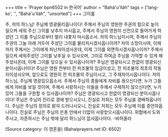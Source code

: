 +++
title = 'Prayer bpn6502 in 한국어'
author = "Bahá'u'lláh"
tags = ['lang-ko', '', "Bahá'u'lláh", "unsorted"]
+++
그이를

주, 저의 하느님! 주님께 영광올리옵나이다! 주께서 주님의 영원한 주권의 힘으로 높이 일으켜 세워 주신 그이를 낮추지 마시옵고, 주께서 주님의 영원의 신전으로 들어가게 하셨던 그 이를 주님으로부터 멀리 내쫓지 마시옵소서. 저의 하느님이시여, 주께서 주님의 주권의 그늘 아래 거두어 주셨던 그이를 물리치시겠사옵나이까?
저의 소망이시여, 이제까지 주께서는 그이에게 피난처이셨사온데, 이제 그이를 외면하시겠사옵나이까? 주께서 일으켜 세워주셨던 그이를 낮추실 수 있사오며, 그이로 하여금 주님을 기억할 수 있게 해 주셨사온데, 이제 그이를 잊으실 수 있사옵나이까?
주님은 영광되시고 한없이 영광되신 분이시옵나이다! 주님은 영원 전부터 전 피조물의 임금이셨고, 전 피조물의 최초의 작동자이셨사오며, 앞으로도 영원히 전 피조물의 주님이시고, 그 주재자이시옵나이다. 저의 하느님, 주님께 영광있으옵소서. 주께서 주님의 종들에게 자비를 끊으신다면, 누가 그들에게 자비를 보일 것이며, 주께서 사랑하시는 이들을 주께서 구제하지 않으신다면, 누가 있어 그들을 구원할 수 있사옵나이까?
주님은 영광되시고 한없이 영광되신 분이시옵나이다! 주님은 주님의 진리로 경애 받으시오니, 진실로 저희는 모두 주님을 경배하옵나이다. 주님은 주님의 정의로 밝히 드러나시오니, 진실로 저희는 모두 주님께 이를 증언하옵나이다. 진실로 주님은 주님의 은총 안에서 더없이 사랑받으시옵나이다. 위험에서 도와주시고, 자존하시는 주님 밖에 달리 하느님이 없사옵나이다.
-바하올라

(Source category: 이 영혼을)
(Bahaiprayers.net ID: 6502)
